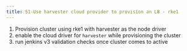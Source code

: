 ```yaml
---
title: 51-Use harvester cloud provider to provision an LB - rke1
---
```


1. Provision cluster using rke1 with harvester as the node driver
1. enable the cloud driver for `harvester` while provisioning the cluster
1. run jenkins v3 validation checks once cluster comes to active
